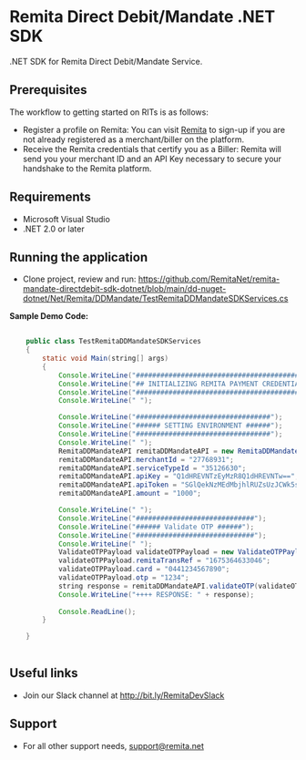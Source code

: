 # Remita Direct Debit/Mandate .NET SDK
.NET SDK for Remita Direct Debit/Mandate Service.

## Prerequisites
The workflow to getting started on RITs is as follows:

*  Register a profile on Remita: You can visit [Remita](https://login.remita.net) to sign-up if you are not already registered as a merchant/biller on the platform.
*  Receive the Remita credentials that certify you as a Biller: Remita will send you your merchant ID and an API Key necessary to secure your handshake to the Remita platform.
## Requirements
*  Microsoft Visual Studio 
* .NET 2.0 or later

## Running the application
*  Clone project, review and run:
   https://github.com/RemitaNet/remita-mandate-directdebit-sdk-dotnet/blob/main/dd-nuget-dotnet/Net/Remita/DDMandate/TestRemitaDDMandateSDKServices.cs

**Sample Demo Code:**
```java
	
	public class TestRemitaDDMandateSDKServices
    {
        static void Main(string[] args)
        {
            Console.WriteLine("#########################################################");
            Console.WriteLine("## INITIALIZING REMITA PAYMENT CREDENTIALS AND GATEWAY ##");
            Console.WriteLine("#########################################################");
            Console.WriteLine(" ");

            Console.WriteLine("#################################");
            Console.WriteLine("###### SETTING ENVIRONMENT ######");
            Console.WriteLine("#################################");
            Console.WriteLine(" ");
            RemitaDDMandateAPI remitaDDMandateAPI = new RemitaDDMandateAPI(EnvironmentConfig.TEST);
            remitaDDMandateAPI.merchantId = "27768931";
            remitaDDMandateAPI.serviceTypeId = "35126630";
            remitaDDMandateAPI.apiKey = "Q1dHREVNTzEyMzR8Q1dHREVNTw==";
            remitaDDMandateAPI.apiToken = "SGlQekNzMEdMbjhlRUZsUzJCWk5saDB6SU14Zk15djR4WmkxaUpDTll6bGIxRCs4UkVvaGhnPT0=";
            remitaDDMandateAPI.amount = "1000";

            Console.WriteLine(" ");
            Console.WriteLine("#############################");
            Console.WriteLine("###### Validate OTP ######");
            Console.WriteLine("#############################");
            Console.WriteLine(" ");
            ValidateOTPPayload validateOTPPayload = new ValidateOTPPayload();
            validateOTPPayload.remitaTransRef = "1675364633046";
            validateOTPPayload.card = "0441234567890";
            validateOTPPayload.otp = "1234";
            string response = remitaDDMandateAPI.validateOTP(validateOTPPayload);
            Console.WriteLine("++++ RESPONSE: " + response);
           
            Console.ReadLine();
        }

    }
	
```

## Useful links
* Join our Slack channel at http://bit.ly/RemitaDevSlack
    
## Support
- For all other support needs, support@remita.net
